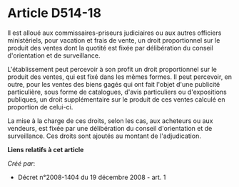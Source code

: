 # Article D514-18

Il est alloué aux commissaires-priseurs judiciaires ou aux autres officiers ministériels, pour vacation et frais de vente, un
droit proportionnel sur le produit des ventes dont la quotité est fixée par délibération du conseil d'orientation et de
surveillance.

L'établissement peut percevoir à son profit un droit proportionnel sur le produit des ventes, qui est fixé dans les mêmes
formes. Il peut percevoir, en outre, pour les ventes des biens gagés qui ont fait l'objet d'une publicité particulière, sous
forme de catalogues, d'avis particuliers ou d'expositions publiques, un droit supplémentaire sur le produit de ces ventes
calculé en proportion de celui-ci.

La mise à la charge de ces droits, selon les cas, aux acheteurs ou aux vendeurs, est fixée par une délibération du conseil
d'orientation et de surveillance. Ces droits sont ajoutés au montant de l'adjudication.

**Liens relatifs à cet article**

_Créé par_:

  - Décret n°2008-1404 du 19 décembre 2008 - art. 1
